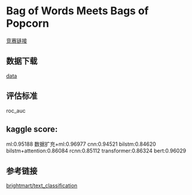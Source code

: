 # Bag of Words Meets Bags of Popcorn
[竞赛链接](https://www.kaggle.com/c/word2vec-nlp-tutorial)
## 数据下载
[data](https://www.kaggle.com/c/word2vec-nlp-tutorial/data)
## 评估标准
roc_auc
## kaggle score:
ml:0.95188
数据扩充+ml:0.96977
cnn:0.94521
bilstm:0.84620
bilstm+attention:0.86084
rcnn:0.85112
transformer:0.86324
bert:0.96029

## 参考链接
[brightmart/text_classification](https://github.com/brightmart/text_classification)